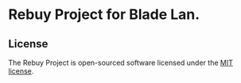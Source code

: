 # Rebuy Project for Blade Lan.

## License

The Rebuy Project is open-sourced software licensed under the [MIT license](http://opensource.org/licenses/MIT).


